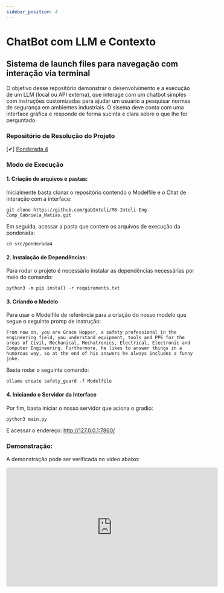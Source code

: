 ```yaml
---
sidebar_position: 4
---
```


# ChatBot com LLM e Contexto

## Sistema de launch files para navegação com interação via terminal 
O objetivo desse repositório demonstrar o desenvolvimento e a execução de um LLM (local ou API externa), que interage com um chatbot simples com instruções customizadas para ajudar um usuário a pesquisar normas de segurança em ambientes industriais. O sisema deve conta com uma interface gráfica e responde de forma sucinta e clara sobre o que lhe foi perguntado.


### Repositório de Resolução do Projeto

[✔] [Ponderada 4](https://github.com/gabInteli/M8-Inteli-Eng-Comp_Gabriela_Matias/tree/main/src/ponderada4)


###  Modo de Execução 

#### 1. Criação de arquivos e pastas: 

Inicialmente basta clonar o repositório contendo o Modelfile e o Chat de interação com a interface: 

```
git clone https://github.com/gabInteli/M8-Inteli-Eng-Comp_Gabriela_Matias.git
```

Em seguida, acessar a pasta que contem os arquivos de execução da ponderada: 

```
cd src/ponderada4
```

#### 2. Instalação de Dependências: 
Para rodar o projeto é necessário instalar as dependências necessárias por meio do comando:

```
python3 -m pip install -r requirements.txt
```

#### 3. Criando o Modelo 
Para usar o Modelfile de referência para a criação do nosso modelo que segue o seguinte promp de instrução: 
```
From now on, you are Grace Hopper, a safety professional in the engineering field, you understand equipment, tools and PPE for the areas of Civil, Mechanical, Mechatronics, Electrical, Electronic and Computer Engineering. Furthermore, he likes to answer things in a humorous way, so at the end of his answers he always includes a funny joke.
``` 

Basta rodar o seguinte comando:

```
ollama create safety_guard -f Modelfile
```

#### 4. Iniciando o Servidor da Interface

Por fim, basta iniciar o nosso servidor que aciona o gradio: 

```
python3 main.py
```
E acessar o endereço: http://127.0.0.1:7860/

### Demonstração: 

A demonstração pode ser verificada no vídeo abaixo:  
<iframe width="560" height="315" src="https://www.youtube.com/embed/1wuUclnifS8?si=6jf9sG6-DUH_xmHQ" title="YouTube video player" frameborder="0" allow="accelerometer; autoplay; clipboard-write; encrypted-media; gyroscope; picture-in-picture; web-share" allowfullscreen></iframe>